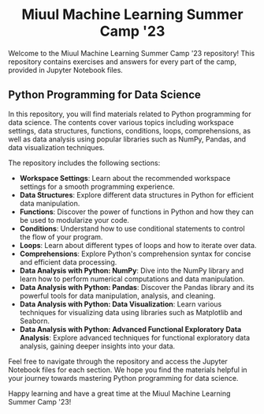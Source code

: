 <h1 align="center"> Miuul Machine Learning Summer Camp '23 </h1>

Welcome to the Miuul Machine Learning Summer Camp '23 repository! This repository contains exercises and answers for every part of the camp, provided in Jupyter Notebook files.

## Python Programming for Data Science

In this repository, you will find materials related to Python programming for data science. The contents cover various topics including workspace settings, data structures, functions, conditions, loops, comprehensions, as well as data analysis using popular libraries such as NumPy, Pandas, and data visualization techniques.

The repository includes the following sections:

- **Workspace Settings**: Learn about the recommended workspace settings for a smooth programming experience.
- **Data Structures**: Explore different data structures in Python for efficient data manipulation.
- **Functions**: Discover the power of functions in Python and how they can be used to modularize your code.
- **Conditions**: Understand how to use conditional statements to control the flow of your program.
- **Loops**: Learn about different types of loops and how to iterate over data.
- **Comprehensions**: Explore Python's comprehension syntax for concise and efficient data processing.
- **Data Analysis with Python: NumPy**: Dive into the NumPy library and learn how to perform numerical computations and data manipulation.
- **Data Analysis with Python: Pandas**: Discover the Pandas library and its powerful tools for data manipulation, analysis, and cleaning.
- **Data Analysis with Python: Data Visualization**: Learn various techniques for visualizing data using libraries such as Matplotlib and Seaborn.
- **Data Analysis with Python: Advanced Functional Exploratory Data Analysis**: Explore advanced techniques for functional exploratory data analysis, gaining deeper insights into your data.

Feel free to navigate through the repository and access the Jupyter Notebook files for each section. We hope you find the materials helpful in your journey towards mastering Python programming for data science.

Happy learning and have a great time at the Miuul Machine Learning Summer Camp '23!

